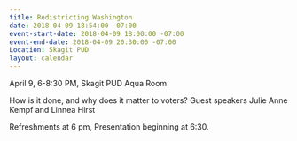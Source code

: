 ```yaml
---
title: Redistricting Washington
date: 2018-04-09 18:54:00 -07:00
event-start-date: 2018-04-09 18:00:00 -07:00
event-end-date: 2018-04-09 20:30:00 -07:00
Location: Skagit PUD
layout: calendar
---
```


April 9, 6-8:30 PM, Skagit PUD Aqua Room

How is it done, and why does it matter to voters? Guest speakers Julie Anne Kempf and Linnea Hirst

Refreshments at 6 pm,
Presentation beginning at 6:30. 